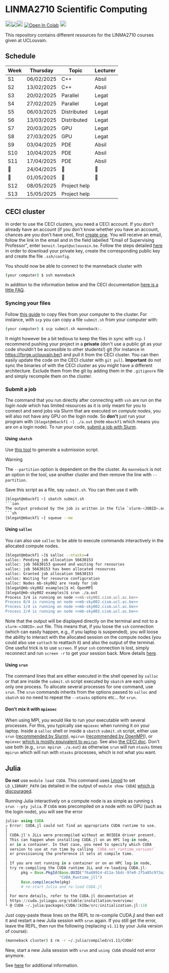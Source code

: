 # LINMA2710 Scientific Computing

[<img src="https://plutojl.org/assets/favicon.svg" height="20"/>![](https://img.shields.io/badge/Notebooks-View-blue.svg)<img src="https://plutojl.org/assets/favicon.svg" height="20"/>](https://blegat.github.io/LINMA2710/)
[![Open In Colab](https://colab.research.google.com/assets/colab-badge.svg)](https://colab.research.google.com/drive/1MWAwv3qeaX97nCNBc7adeukaK7vqc_KO?usp=sharing)
[<img src="https://upload.wikimedia.org/wikipedia/commons/7/72/UCLouvain_logo.svg" height="20"/>](https://uclouvain.be/en-cours-2024-linma2710)
[<img src="https://upload.wikimedia.org/wikipedia/commons/c/c6/Moodle-logo.svg" height="16"/>](https://moodle.uclouvain.be/enrol/index.php?id=2951)

This repository contains different resources for the LINMA2710 courses given at UCLouvain.

## Schedule

| Week | Thursday   | Topic        | Lecturer |
|------|------------|--------------|----------|
| S1    | 06/02/2025 | C++          | Absil    |
| S2    | 13/02/2025 | C++          | Absil    |
| S3    | 20/02/2025 | Parallel     | Legat    |
| S4    | 27/02/2025 | Parallel     | Legat    |
| S5    | 06/03/2025 | Distributed  | Legat    |
| S6    | 13/03/2025 | Distributed  | Legat    |
| S7    | 20/03/2025 | GPU          | Legat    |
| S8    | 27/03/2025 | GPU          | Legat    |
| S9    | 03/04/2025 | PDE          | Absil    |
| S10   | 10/04/2025 | PDE          | Absil    |
| S11   | 17/04/2025 | PDE          | Absil    |
| 🥚    | 24/04/2025 | 🐇           | 🐰       |
| 🥚    | 01/05/2025 | 🐇           | 🐰       |
| S12   | 08/05/2025 | Project help |          |
| S13   | 15/05/2025 | Project help |          |

## CECI cluster

In order to use the CECI clusters, you need a CECI account.
If you don't already have an account (if you don't know whether you have an account, chances are you don't have one), first [create one](https://login.ceci-hpc.be/init/).
You will receive an email, follow the link in the email and in the field labelled "Email of Supervising Professor", enter `benoit.legat@uclouvain.be`.
Follow the steps detailed [here](https://support.ceci-hpc.be/doc/_contents/QuickStart/ConnectingToTheClusters/index.html) in order to download your private key, create the corresponding public key and create the file `.ssh/config`.

You should now be able to connect to the manneback cluster with
```sh
(your computer) $ ssh manneback
```

In addition to the information below and the CECI documentation [here is a little FAQ](https://docs.google.com/document/d/1CgwDDCUR7tAVCu2MmsscXV-KDEK3UhtOHoCFaztm0-s/edit?usp=sharing).

### Syncing your files

Follow [this guide](https://support.ceci-hpc.be/doc/_contents/ManagingFiles/TransferringFilesEffectively.html) to copy files from your computer to the cluster. For instance, with `scp` you can copy a file `submit.sh` from your computer with:
```sh
(your computer) $ scp submit.sh manneback:.
```
It might however be a bit tedious to keep the files in sync with `scp`. I recommend pushing your project in a **private** (don't use a public git as your code shouldn't be accessible to other students!) git (for instance in https://forge.uclouvain.be/) and pull it from the CECI cluster. You can then easily update the code on the CECI cluster with `git pull`.
**Important** do not sync the binaries of with the CECI cluster as you might have a different architecture. Exclude them from the git by adding them in the `.gitignore` file and simply recompile them on the cluster.

### Submit a job

The command that you run directly after connecting with `ssh` are run on the *login node* which has limited resources as it is only meant for you to connect and send jobs via Slurm that are executed on *compute nodes*, you will also not have any GPU on the login node. So **don't** just run your program with `[blegat@mbackf1 ~] ./a.out` (note `mbackf1` which means you are on a login node).
To run your code, [submit a job with Slurm](https://support.ceci-hpc.be/doc/_contents/QuickStart/SubmittingJobs/SlurmTutorial.html).

#### Using `sbatch`

Use [this tool](https://www.ceci-hpc.be/scriptgen.html) to generate a submission script.

> [!WARNING]
> The `--partition` option is dependent on the the cluster. As `manneback` is not an option in the tool, use another cluster and then remove the line with `--partition`.

Save this script as a file, say `submit.sh`. You can then use it with
```sh
[blegat@mbackf1 ~] sbatch submit.sh
```ion 
The output produced by the job is written in the file `slurm-<JOBID>.out` where `<JOBID>` is the job id listed in the `JOBID` column of the table outputted by
```sh
[blegat@mbackf1 ~] squeue --me
```

#### Using `salloc`

You can also use `salloc` to be able to execute commands interactively in the allocated compute nodes.
```sh
[blegat@mbackf1 ~]$ salloc --ntasks=4
salloc: Pending job allocation 56630153
salloc: job 56630153 queued and waiting for resources
salloc: job 56630153 has been allocated resources
salloc: Granted job allocation 56630153
salloc: Waiting for resource configuration
salloc: Nodes mb-sky002 are ready for job
[blegat@mb-sky002 examples]$ ml OpenMPI
[blegat@mb-sky002 examples]$ srun ./a.out
Process 3/4 is running on node <<mb-sky002.cism.ucl.ac.be>>
Process 0/4 is running on node <<mb-sky002.cism.ucl.ac.be>>
Process 1/4 is running on node <<mb-sky002.cism.ucl.ac.be>>
Process 2/4 is running on node <<mb-sky002.cism.ucl.ac.be>>
```

Note that the output will be displayed directly on the terminal and not to a `slurm-<JOBID>.out` file.
This means that, if you loose the `ssh` connection (which can easily happen, e.g., if you laptop is suspended),
you will loose the ability to interact with the allocated session on the compute nodes (you could also use `sattach` to reattach it) and also the output of the terminal.
One useful trick is to use `screen`. If your `ssh` connection is lost, simply reconnect and run `screen -r` to get your session back. More details [here](https://linuxize.com/post/how-to-use-linux-screen/).

#### Using `srun`

The command lines that are either executed in the shell opened by `salloc` or that are inside the `submit.sh` script executed by `sbatch` are each using only one process.
To allocate several processes for one command, use `srun`. The `srun` commands inherits from the options passed to `salloc` and `sbatch` so no need to repeat the `--ntasks` options etc... for `srun`.

#### Don't mix it with `mpiexec`

When using MPI, you would like to run your executable with several processes.
For this, you typically use `mpiexec` when running it on your laptop.
Inside a `salloc` shell or inside a `sbatch` `submit.sh` script, either use `srun` ([recommended by Slurm](https://slurm.schedmd.com/mpi_guide.html#open_mpi)), `mpirun` ([recommended by OpenMPI](https://docs.open-mpi.org/en/main/launching-apps/slurm.html)), or `mpiexec` [which is mostly equivalent to `mpirun`](https://stackoverflow.com/questions/25287981/mpiexec-vs-mpirun). See also [the CECI doc](https://support.ceci-hpc.be/doc/_contents/QuickStart/SubmittingJobs/SlurmTutorial.html#slurm-tasks).
Don't use both (e.g., `srun mpirun ./a.out`) as otherwise `srun` will run `ntasks` times `mpirun` which will run with `ntasks` processes, which is not what you want.

## Julia

**Do not** use `module load CUDA`. This command uses [Lmod](https://github.com/TACC/Lmod) to set `LD_LIBRARY_PATH` (as detailed in the output of `module show CUDA`) [which is discouraged](https://github.com/JuliaGPU/CUDA.jl/issues/1755).

Running Julia interactively on a compute node is as simple as running `$ srun --pty julia`.
If `CUDA` was precompiled on a node with no GPU (such as the login node), you will see the error
```julia
julia> using CUDA
┌ Error: CUDA.jl could not find an appropriate CUDA runtime to use.
│ 
│ CUDA.jl's JLLs were precompiled without an NVIDIA driver present.
│ This can happen when installing CUDA.jl on an HPC log-in node,
│ or in a container. In that case, you need to specify which CUDA
│ version to use at run time by calling `CUDA.set_runtime_version!`
│ or provisioning the preference it sets at compile time.
│ 
│ If you are not running in a container or on an HPC log-in node,
│ try re-compiling the CUDA runtime JLL and re-loading CUDA.jl:
│      pkg = Base.PkgId(Base.UUID("76a88914-d11a-5bdc-97e0-2f5a05c973a2"),
│                       "CUDA_Runtime_jll")
│      Base.compilecache(pkg)
│      # re-start Julia and re-load CUDA.jl
│ 
│ For more details, refer to the CUDA.jl documentation at
│ https://cuda.juliagpu.org/stable/installation/overview/
└ @ CUDA ~/.julia/packages/CUDA/1kIOw/src/initialization.jl:118
```
Just copy-paste these lines on the REPL to re-compile CUDA.jl and then exit it and restart a new Julia session with `srun` again.
If you still get the error, leave the REPL, then run the following (replacing `v1.11` by your Julia version of course):
```sh
(manneback cluster) $ rm -r ~/.julia/compiled/v1.11/CUDA*
```
New, start a new Julia session with `srun` and `using CUDA` should not error anymore.

See [here](https://enccs.github.io/julia-for-hpc/hpc-cluster/) for additional information.
